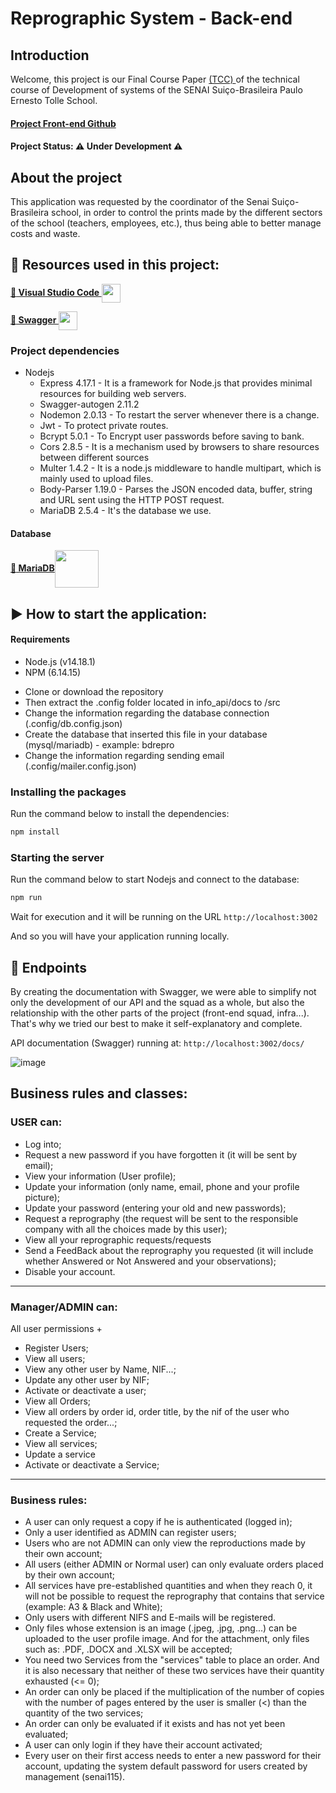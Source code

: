 # Reprographic System - Back-end


## Introduction
Welcome, this project is our Final Course Paper <a href="https://pt.wikipedia.org/wiki/Trabalho_de_conclus%C3%A3o_de_curso"> (TCC) </a> of the technical course of Development of systems of the SENAI Suiço-Brasileira Paulo Ernesto Tolle School.

#### [Project Front-end Github](https://github.com/ViictorSR388/reprografia_front-end)

#### Project Status: ⚠️ Under Development ⚠️

## About the project
This application was requested by the coordinator of the Senai Suiço-Brasileira school, in order to control the prints made by the different sectors of the school (teachers, employees, etc.), thus being able to better manage costs and waste.

## 📌 Resources used in this project:


 **<a href="https://code.visualstudio.com/Download">:small_blue_diamond: Visual Studio Code </a>**<img align="center" height="30" width="30" src ="https://cdn.freebiesupply.com/logos/large/2x/visual-studio-code-logo-png-transparent.png" style="max-width:100%;"></img>

**<a href="https://swagger.io">:small_blue_diamond: Swagger </a>**<img align="center" height="30" width="30" src="https://upload.wikimedia.org/wikipedia/commons/a/ab/Swagger-logo.png" style="max-width:100%;"></img>


### Project dependencies
- Nodejs
  * Express 4.17.1 - It is a framework for Node.js that provides minimal resources for building web servers.
  * Swagger-autogen 2.11.2
  * Nodemon 2.0.13 - To restart the server whenever there is a change.
  * Jwt - To protect private routes.
  * Bcrypt 5.0.1 - To Encrypt user passwords before saving to bank.
  * Cors 2.8.5 - It is a mechanism used by browsers to share resources between different sources
  * Multer 1.4.2 - It is a node.js middleware to handle multipart, which is mainly used to upload files.
  * Body-Parser 1.19.0 - Parses the JSON encoded data, buffer, string and URL sent using the HTTP POST request.
  * MariaDB 2.5.4 - It's the database we use.

#### Database

**<a href="https://mariadb.org">:small_blue_diamond: MariaDB</a>**<img align="center"  height="60" width="70" src="https://www.softizy.com/blog/wp-content/uploads/2014/05/mariadb.png" style="max-width:100%;"></img> 


## :arrow_forward: How to start the application:

#### Requirements

- Node.js (v14.18.1)
- NPM (6.14.15)

 * Clone or download the repository<br>
 * Then extract the .config folder located in info_api/docs to /src <br>
 * Change the information regarding the database connection (.config/db.config.json)<br>
 * Create the database that inserted this file in your database (mysql/mariadb) - example: bdrepro <br>
 * Change the information regarding sending email (.config/mailer.config.json)


### Installing the packages

Run the command below to install the dependencies:
``` bash
npm install
```

### Starting the server

Run the command below to start Nodejs and connect to the database:
``` bash
npm run
```

Wait for execution and it will be running on the URL `http://localhost:3002`
<br>

And so you will have your application running locally.
<br>


## :triangular_flag_on_post: Endpoints

By creating the documentation with Swagger, we were able to simplify not only the development of our API and the squad as a whole, but also the relationship with the other parts of the project (front-end squad, infra...). That's why we tried our best to make it self-explanatory and complete.

API documentation (Swagger) running at: `http://localhost:3002/docs/`

![image](https://raw.githubusercontent.com/Squad-Back-End/reprography-nodejs/master/info_api/screenshots/swagger/swagger.png)


## Business rules and classes:

### USER can:

- Log into;
- Request a new password if you have forgotten it (it will be sent by email);
- View your information (User profile);
- Update your information (only name, email, phone and your profile picture);
- Update your password (entering your old and new passwords);
- Request a reprography (the request will be sent to the responsible company with all the choices made by this user);
- View all your reprographic requests/requests
- Send a FeedBack about the reprography you requested (it will include whether Answered or Not Answered and your observations);
- Disable your account.

--------------------------------------------

### Manager/ADMIN can:

All user permissions +

- Register Users;
- View all users;
- View any other user by Name, NIF...;
- Update any other user by NIF;
- Activate or deactivate a user;
- View all Orders;
- View all orders by order id, order title, by the nif of the user who requested the order...;
- Create a Service;
- View all services;
- Update a service
- Activate or deactivate a Service;

--------------------------------------------

### Business rules:

- A user can only request a copy if he is authenticated (logged in);
- Only a user identified as ADMIN can register users;
- Users who are not ADMIN can only view the reproductions made by their own account;
- All users (either ADMIN or Normal user) can only evaluate orders placed by their own account;
- All services have pre-established quantities and when they reach 0, it will not be possible to request the reprography that contains that service (example: A3 & Black and White);
- Only users with different NIFS and E-mails will be registered.
- Only files whose extension is an image (.jpeg, .jpg, .png...) can be uploaded to the user profile image. And for the attachment, only files such as: .PDF, .DOCX and .XLSX will be accepted;
- You need two Services from the "services" table to place an order. And it is also necessary that neither of these two services have their quantity exhausted (<= 0);
- An order can only be placed if the multiplication of the number of copies with the number of pages entered by the user is smaller (<) than the quantity of the two services;
- An order can only be evaluated if it exists and has not yet been evaluated;
- A user can only login if they have their account activated;
- Every user on their first access needs to enter a new password for their account, updating the system default password for users created by management (senai115).
